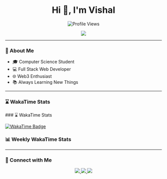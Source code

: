 <h1 align="center">Hi 👋, I'm Vishal</h1>

<p align="center">
  <img src="https://komarev.com/ghpvc/?username=VishalCsx&label=Profile%20Views&color=0e75b6&style=for-the-badge" alt="Profile Views" />
</p>

<p align="center">
  <a href="https://github.com/iVishalCsx/readme-typing-svg">
    <img src="https://readme-typing-svg.herokuapp.com?lines=Computer+Science+Student;Full+Stack+Web+Developer;Freelancer;WEB3+Enthusiast;Always+Learning+New+Things&center=true&width=500&height=45&font=Fira+Code&color=00FEEF&vCenter=true&pause=1000">
  </a>
</p>

---

### 🧠 About Me
- 🎓 Computer Science Student  
- 💻 Full Stack Web Developer  
- 🌐 Web3 Enthusiast  
- 📚 Always Learning New Things  

---

### ⌛ WakaTime Stats

<p align="left">
 ### ⌛ WakaTime Stats

[![WakaTime Badge](https://wakatime.com/badge/user/ed53e1d1-ffed-4b82-aabb-c2b00bd431c7.svg)](https://wakatime.com/@VishalCsx)

### 📊 Weekly WakaTime Stats
<!--START_SECTION:waka-->
<!--END_SECTION:waka-->

</p>

<!-- Optional: you can embed your real WakaTime badge by replacing with your UUID -->

---

### 🤝 Connect with Me

<p align="center">
  <a href="https://linkedin.com/in/vishal-kumar-779054260" target="_blank">
    <img src="https://img.shields.io/badge/LinkedIn-0A66C2?style=for-the-badge&logo=linkedin&logoColor=white" />
  </a>
  <a href="https://twitter.com/iVishalCsx" target="_blank">
    <img src="https://img.shields.io/badge/Twitter-1DA1F2?style=for-the-badge&logo=twitter&logoColor=white" />
  </a>
  <a href="mailto:vishalcsx@gmail.com" target="_blank">
    <img src="https://img.shields.io/badge/Email-D14836?style=for-the-badge&logo=gmail&logoColor=white" />
  </a>
</p>
